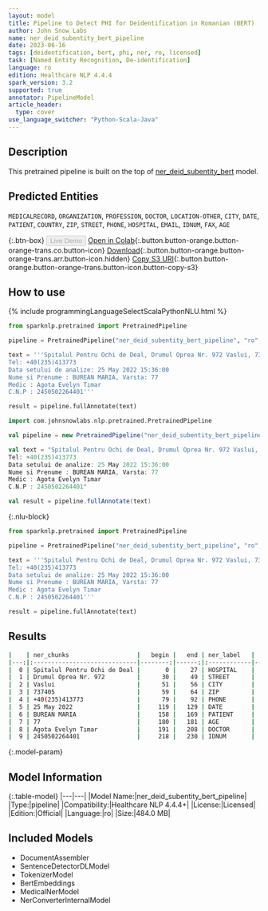 ```yaml
---
layout: model
title: Pipeline to Detect PHI for Deidentification in Romanian (BERT)
author: John Snow Labs
name: ner_deid_subentity_bert_pipeline
date: 2023-06-16
tags: [deidentification, bert, phi, ner, ro, licensed]
task: [Named Entity Recognition, De-identification]
language: ro
edition: Healthcare NLP 4.4.4
spark_version: 3.2
supported: true
annotator: PipelineModel
article_header:
  type: cover
use_language_switcher: "Python-Scala-Java"
---
```


## Description

This pretrained pipeline is built on the top of [ner_deid_subentity_bert](https://nlp.johnsnowlabs.com/2022/06/27/ner_deid_subentity_bert_ro_3_0.html) model.

## Predicted Entities

`MEDICALRECORD`, `ORGANIZATION`, `PROFESSION`, `DOCTOR`, `LOCATION-OTHER`, `CITY`, `DATE`, `PATIENT`, `COUNTRY`, `ZIP`, `STREET`, `PHONE`, `HOSPITAL`, `EMAIL`, `IDNUM`, `FAX`, `AGE`

{:.btn-box}
<button class="button button-orange" disabled>Live Demo</button>
[Open in Colab](https://colab.research.google.com/github/JohnSnowLabs/spark-nlp-workshop/blob/master/healthcare-nlp/07.0.Pretrained_Clinical_Pipelines.ipynb){:.button.button-orange.button-orange-trans.co.button-icon}
[Download](https://s3.amazonaws.com/auxdata.johnsnowlabs.com/clinical/models/ner_deid_subentity_bert_pipeline_ro_4.4.4_3.2_1686958752643.zip){:.button.button-orange.button-orange-trans.arr.button-icon.hidden}
[Copy S3 URI](s3://auxdata.johnsnowlabs.com/clinical/models/ner_deid_subentity_bert_pipeline_ro_4.4.4_3.2_1686958752643.zip){:.button.button-orange.button-orange-trans.button-icon.button-copy-s3}

## How to use



<div class="tabs-box" markdown="1">
{% include programmingLanguageSelectScalaPythonNLU.html %}

```python
from sparknlp.pretrained import PretrainedPipeline

pipeline = PretrainedPipeline("ner_deid_subentity_bert_pipeline", "ro", "clinical/models")

text = '''Spitalul Pentru Ochi de Deal, Drumul Oprea Nr. 972 Vaslui, 737405 România
Tel: +40(235)413773
Data setului de analize: 25 May 2022 15:36:00
Nume si Prenume : BUREAN MARIA, Varsta: 77
Medic : Agota Evelyn Tımar
C.N.P : 2450502264401'''

result = pipeline.fullAnnotate(text)
```
```scala
import com.johnsnowlabs.nlp.pretrained.PretrainedPipeline

val pipeline = new PretrainedPipeline("ner_deid_subentity_bert_pipeline", "ro", "clinical/models")

val text = "Spitalul Pentru Ochi de Deal, Drumul Oprea Nr. 972 Vaslui, 737405 România
Tel: +40(235)413773
Data setului de analize: 25 May 2022 15:36:00
Nume si Prenume : BUREAN MARIA, Varsta: 77
Medic : Agota Evelyn Tımar
C.N.P : 2450502264401"

val result = pipeline.fullAnnotate(text)
```

{:.nlu-block}
```python
from sparknlp.pretrained import PretrainedPipeline

pipeline = PretrainedPipeline("ner_deid_subentity_bert_pipeline", "ro", "clinical/models")

text = '''Spitalul Pentru Ochi de Deal, Drumul Oprea Nr. 972 Vaslui, 737405 România
Tel: +40(235)413773
Data setului de analize: 25 May 2022 15:36:00
Nume si Prenume : BUREAN MARIA, Varsta: 77
Medic : Agota Evelyn Tımar
C.N.P : 2450502264401'''

result = pipeline.fullAnnotate(text)
```
</div>

## Results

```bash
|    | ner_chunks                   |   begin |   end | ner_label   |   confidence |
|---:|:-----------------------------|--------:|------:|:------------|-------------:|
|  0 | Spitalul Pentru Ochi de Deal |       0 |    27 | HOSPITAL    |     0.84306  |
|  1 | Drumul Oprea Nr. 972         |      30 |    49 | STREET      |     0.99784  |
|  2 | Vaslui                       |      51 |    56 | CITY        |     0.9896   |
|  3 | 737405                       |      59 |    64 | ZIP         |     1        |
|  4 | +40(235)413773               |      79 |    92 | PHONE       |     1        |
|  5 | 25 May 2022                  |     119 |   129 | DATE        |     1        |
|  6 | BUREAN MARIA                 |     158 |   169 | PATIENT     |     0.7259   |
|  7 | 77                           |     180 |   181 | AGE         |     1        |
|  8 | Agota Evelyn Tımar           |     191 |   208 | DOCTOR      |     0.803667 |
|  9 | 2450502264401                |     218 |   230 | IDNUM       |     0.9995   |
```

{:.model-param}
## Model Information

{:.table-model}
|---|---|
|Model Name:|ner_deid_subentity_bert_pipeline|
|Type:|pipeline|
|Compatibility:|Healthcare NLP 4.4.4+|
|License:|Licensed|
|Edition:|Official|
|Language:|ro|
|Size:|484.0 MB|

## Included Models

- DocumentAssembler
- SentenceDetectorDLModel
- TokenizerModel
- BertEmbeddings
- MedicalNerModel
- NerConverterInternalModel